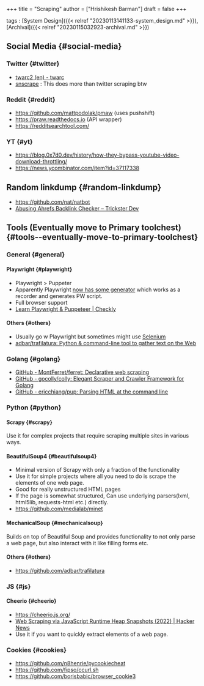 +++
title = "Scraping"
author = ["Hrishikesh Barman"]
draft = false
+++

tags
: [System Design]({{< relref "20230113141133-system_design.md" >}}),[Archival]({{< relref "20230115032923-archival.md" >}})


## Social Media {#social-media}


### Twitter {#twitter}

-   [twarc2 (en) - twarc](https://twarc-project.readthedocs.io/en/latest/twarc2_en_us/#configure)
-   [snscrape](https://github.com/JustAnotherArchivist/snscrape) : This does more than twitter scraping btw


### Reddit {#reddit}

-   <https://github.com/mattpodolak/pmaw> (uses pushshift)
-   <https://praw.readthedocs.io> (API wrapper)
-   <https://redditsearchtool.com/>


### YT {#yt}

-   <https://blog.0x7d0.dev/history/how-they-bypass-youtube-video-download-throttling/>
-   <https://news.ycombinator.com/item?id=37117338>


## Random linkdump {#random-linkdump}

-   <https://github.com/nat/natbot>
-   [Abusing Ahrefs Backlink Checker – Trickster Dev](https://www.trickster.dev/post/abusing-ahrefs-backlink-checker/)


## Tools (Eventually move to Primary toolchest) {#tools--eventually-move-to-primary-toolchest}


### General {#general}


#### Playwright {#playwright}

-   Playwright &gt; Puppeter
-   Apparently Playwright [now has some generator](https://playwright.dev/docs/codegen) which works as a recorder and generates PW script.
-   Full browser support
-   [Learn Playwright &amp; Puppeteer | Checkly](https://www.checklyhq.com/learn/headless/)


#### Others {#others}

-   Usually go w Playwright but sometimes might use [Selenium](https://www.browserstack.com/guide/playwright-vs-selenium)
-   [adbar/trafilatura: Python &amp; command-line tool to gather text on the Web](https://github.com/adbar/trafilatura)


### Golang {#golang}

-   [GitHub - MontFerret/ferret: Declarative web scraping](https://github.com/MontFerret/ferret)
-   [GitHub - gocolly/colly: Elegant Scraper and Crawler Framework for Golang](https://github.com/gocolly/colly)
-   [GitHub - ericchiang/pup: Parsing HTML at the command line](https://github.com/ericchiang/pup)


### Python {#python}


#### Scrapy {#scrapy}

Use it for complex projects that require scraping multiple sites in various ways.


#### BeautifulSoup4 {#beautifulsoup4}

-   Minimal version of Scrapy with only a fraction of the functionality
-   Use it for simple projects where all you need to do is scrape the elements of one web page.
-   Good for really unstructured HTML pages
-   If the page is somewhat structured, Can use underlying parsers(lxml, html5lib, requests-html etc.) directly.
-   <https://github.com/medialab/minet>


#### MechanicalSoup {#mechanicalsoup}

Builds on top of Beautiful Soup and provides functionality to not only parse a web page, but also interact with it like filling forms etc.


#### Others {#others}

-   <https://github.com/adbar/trafilatura>


### JS {#js}


#### Cheerio {#cheerio}

-   <https://cheerio.js.org/>
-   [Web Scraping via JavaScript Runtime Heap Snapshots (2022) | Hacker News](https://news.ycombinator.com/item?id=37047746)
-   Use it if you want to quickly extract elements of a web page.


### Cookies {#cookies}

-   <https://github.com/n8henrie/pycookiecheat>
-   <https://github.com/fipso/ccurl.sh>
-   <https://github.com/borisbabic/browser_cookie3>
